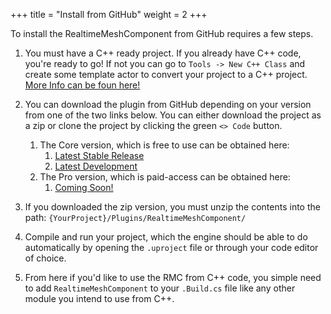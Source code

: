 +++
title = "Install from GitHub"
weight = 2
+++

To install the RealtimeMeshComponent from GitHub requires a few steps.

1. You must have a C++ ready project. If you already have C++ code, you're ready to go! If not you can go to `Tools -> New C++ Class` and create some template actor to convert your project to a C++ project. [More Info can be foun here!](https://docs.unrealengine.com/5.0/en-US/unreal-engine-cpp-quick-start/)

2. You can download the plugin from GitHub depending on your version from one of the two links below. You can either download the project as a zip or clone the project by clicking the green `<> Code` button.
   1. The Core version, which is free to use can be obtained here: 
      1. [Latest Stable Release](https://github.com/TriAxis-Games/RealtimeMeshComponent/releases)
      2. [Latest Development](git://github.com/TriAxis-Games/RealtimeMeshComponent.git)
   2. The Pro version, which is paid-access can be obtained here: 
      1. [Coming Soon!](#)
   
3. If you downloaded the zip version, you must unzip the contents into the path:
   `{YourProject}/Plugins/RealtimeMeshComponent/`

4. Compile and run your project, which the engine should be able to do automatically by opening the `.uproject` file or through your code editor of choice. 

5. From here if you'd like to use the RMC from C++ code, you simple need to add `RealtimeMeshComponent` to your `.Build.cs` file like any other module you intend to use from C++.
